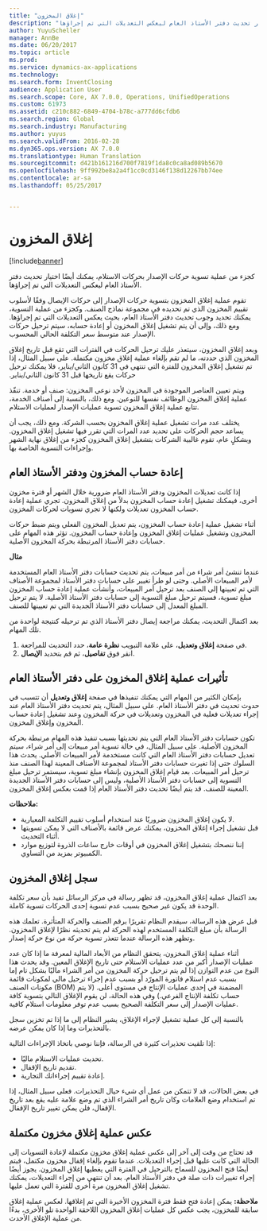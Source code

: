 ```yaml
---
title: "إغلاق المخزون"
description: "كجزء من عملية تسوية حركات الإصدار بحركات الاستلام، يمكنك أيضًا اختيار تحديث دفتر الأستاذ العام ليعكس التعديلات التي تم إجراؤها."
author: YuyuScheller
manager: AnnBe
ms.date: 06/20/2017
ms.topic: article
ms.prod: 
ms.service: dynamics-ax-applications
ms.technology: 
ms.search.form: InventClosing
audience: Application User
ms.search.scope: Core, AX 7.0.0, Operations, UnifiedOperations
ms.custom: 61973
ms.assetid: c210c882-6849-4704-b78c-a777dd6cfdb6
ms.search.region: Global
ms.search.industry: Manufacturing
ms.author: yuyus
ms.search.validFrom: 2016-02-28
ms.dyn365.ops.version: AX 7.0.0
ms.translationtype: Human Translation
ms.sourcegitcommit: d421b161216d700f7819f1da8c0ca8ad089b5670
ms.openlocfilehash: 9ff992be8a2a4f1cc0cd3146f138d12267bb74ee
ms.contentlocale: ar-sa
ms.lasthandoff: 05/25/2017


---
```


# <a name="inventory-close"></a>إغلاق المخزون

[!include[banner](../includes/banner.md)]


كجزء من عملية تسوية حركات الإصدار بحركات الاستلام، يمكنك أيضًا اختيار تحديث دفتر الأستاذ العام ليعكس التعديلات التي تم إجراؤها.

تقوم عملية إغلاق المخزون بتسوية حركات الإصدار إلى حركات الإيصال وفقًا لأسلوب تقييم المخزون الذي تم تحديده في مجموعة نماذج الصنف. وكجزء من عملية التسوية، يمكنك تحديد وجوب تحديث دفتر الأستاذ العام، بحيث يعكس التعديلات التي تم إجراؤها. ومع ذلك، وإلى أن يتم تشغيل إغلاق المخزون أو إعادة حسابه، سيتم ترحيل حركات الإصدار عند متوسط سعر التكلفة الحالي المحسوب. 

وبعد إغلاق المخزون، سيتعذر عليك ترحيل الحركات في الفترات التي تقع قبل تاريخ إغلاق المخزون الذي حددته، ما لم تقم بإلغاء عملية إغلاق مخزون مكتملة. ‏‫على سبيل المثال، إذا تم تشغيل إغلاق المخزون للفترة التي تنتهي في 31 كانون الثاني/يناير، فلا يمكنك ترحيل حركات يقع تاريخها قبل 31 كانون الثاني/يناير. 

ويتم تعيين العناصر الموجودة في المخزون لأحد نوعي المخزون: صنف أو خدمة.‬ تنفّذ عملية إغلاق المخزون الوظائف نفسها للنوعين. ومع ذلك، بالنسبة إلى أصناف الخدمة، تتابع عملية إغلاق المخزون تسوية عمليات الإصدار لعمليات الاستلام. 

يختلف عدد مرات تشغيل عملية إغلاق المخزون بحسب الشركة. ومع ذلك، يجب أن يساعد حجم الحركات على تحديد عدد المرات التي تقرر فيها تشغيل إغلاق المخزون. وبشكلٍ عام، تقوم غالبية الشركات بتشغيل إغلاق المخزون كجزء من إغلاق نهاية الشهر وإجراءات التسوية الخاصة بها.

## <a name="inventory-recalculation-and-the-general-ledger"></a>إعادة حساب المخزون ودفتر الأستاذ العام
إذا كانت تعديلات المخزون ودفتر الأستاذ العام ضرورية خلال الشهر أو فترة مخزون أخرى، فيمكنك تشغيل إعادة حساب المخزون بدلاً من إغلاق المخزون. تجري عملية إعادة حساب المخزون تعديلات ولكنها لا تجري تسويات لحركات المخزون. 

أثناء تشغيل عملية إعادة حساب المخزون، يتم تعديل المخزون الفعلي ويتم ضبط حركات المخزون وتشغيل عمليات إغلاق المخزون وإعادة حساب المخزون. تؤثر هذه المهام على حسابات دفتر الأستاذ المرتبطة بحركة المخزون الأصلية. 

**مثال** 

عندما تنشئ أمر شراء من أمر مبيعات، يتم تحديث حسابات دفتر الأستاذ العام المستخدمة لأمر المبيعات الأصلي. وحتى لو طرأ تغيير على حسابات دفتر الأستاذ لمجموعة الأصناف التي تم تعيينها إلى الصنف بعد ترحيل أمر المبيعات، وأنشأت عملية إعادة حساب المخزون مبلغ تسوية، فسيتم ترحيل مبلغ التسوية إلى حسابات دفتر الأستاذ الأصلية. لا يتم ترحيل المبلغ المعدل إلى حسابات دفتر الأستاذ الجديدة التي تم تعيينها للصنف. 

بعد اكتمال التحديث، يمكنك مراجعة إيصال دفتر الأستاذ الذي تم ترحيله كنتيجة لواحدة من تلك المهام.

1.  في صفحة **إغلاق وتعديل**، على علامة التبويب **نظرة عامة**، حدد التحديث للمراجعة.
2.  انقر فوق **تفاصيل**، ثم قم بتحديد **الإيصال**.

## <a name="effects-of-the-inventory-close-process-on-the-general-ledger"></a>تأثيرات عملية إغلاق المخزون على دفتر الأستاذ العام
بإمكان الكثير من المهام التي يمكنك تنفيذها في صفحة **إغلاق وتعديل‬** أن تتسبب في حدوث تحديث في دفتر الأستاذ العام. على سبيل المثال، يتم تحديث دفتر الأستاذ العام عند إجراء تعديلات فعلية في المخزون وتعديلات في حركة المخزون وعند تشغيل إعادة حساب المخزون وإغلاق المخزون. 

تكون حسابات دفتر الأستاذ العام التي يتم تحديثها بسبب تنفيذ هذه المهام مرتبطة بحركة المخزون الأصلية. على سبيل المثال، في حالة تسوية أمر مبيعات إلى أمر شراء، سيتم تعديل حسابات دفتر الأستاذ العام التي كانت مستخدمة لأمر المبيعات الأصلي. يحدث هذا السلوك حتى إذا تغيرت حسابات دفتر الأستاذ لمجموعة الأصناف المعينة لهذا الصنف منذ ترحيل أمر المبيعات. بعد قيام إغلاق المخزون بإنشاء مبلغ تسوية، سيستمر ترحيل مبلغ التسوية إلى حسابات دفتر الأستاذ الأصلية، وليس إلى حسابات دفتر الأستاذ الجديدة المعينة للصنف. قد يتم أيضًا تحديث دفتر الأستاذ العام إذا قمت بعكس إغلاق المخزون. 

**ملاحظات:**

-   لا يكون إغلاق المخزون ضروريًا عند استخدام أسلوب تقييم التكلفة المعيارية.
-   قبل تشغيل إجراء إغلاق المخزون، يمكنك عرض قائمة بالأصناف التي لا يمكن تسويتها أثناء التحديث.
-   إننا ننصحك بتشغيل إغلاق المخزون في أوقات خارج ساعات الذروة لتوزيع موارد الكمبيوتر بمزيد من التساوي.

## <a name="the-inventory-close-log"></a> سجل إغلاق المخزون
بعد اكتمال عملية إغلاق المخزون، قد تظهر رسالة في مركز الرسائل تفيد بأن سعر تكلفة الوحدة قد يكون غير صحيح بسبب عدم تسوية إحدى الحركات تسوية كاملة. 

قبل عرض هذه الرسالة، سيقدم النظام تقريرًا برقم الصنف والحركة المتأثرة. تعلمك هذه الرسالة بأن مبلغ التكلفة المستخدم لهذه الحركة لم يتم تحديثه نظرًا لإغلاق المخزون. وتظهر هذه الرسالة عندما تتعذر تسوية حركة من نوع حركة إصدار. 

أثناء عملية إغلاق المخزون، يتحقق النظام من الأبعاد المالية لمعرفة ما إذا كان عدد عمليات الإصدار أكبر من عدد عمليات الاستلام حتى تاريخ الإغلاق المعين. وقد يحدث هذا النوع من عدم التوازن إذا لم يتم ترحيل حركة المخزون من أمر الشراء ماليًا بشكل تام إما بسبب عدم استلام فاتورة المورّد أو بسبب عدم إجراء ترحيل مالي لمكونات قائمة مكونات الصنف (BOM) المضمنة في إحدى عمليات الإنتاج في مستوى أعلى. ‏‫(لا يتم حساب تكلفة الإنتاج الفرعي.)‬ وفي هذه الحالة، لن يقوم الإغلاق التالي بتسوية كافة عمليات الإصدار إلى سعر التكلفة الصحيح بسبب عدم توفر معلومات استلام كافية. 

بالنسبة إلى كل عملية تشغيل لإجراء الإغلاق، يشير النظام إلى ما إذا تم تخزين سجل بالتحذيرات وما إذا كان يمكن عرضه. 

إذا تلقيت تحذيرات كثيرة في الرسالة، فإننا نوصي باتخاذ الإجراءات التالية:

-   تحديث عمليات الاستلام ماليًا.
-   تقديم تاريخ الإقفال.
-   إعادة تقييم إجراءاتك التجارية.

في بعض الحالات، قد لا تتمكن من عمل أي شيء حيال التحذيرات. فعلى سبيل المثال، إذا تم استخدام وضع العلامات وكان تاريخ أمر الشراء الذي تم وضع علامة عليه يقع بعد تاريخ الإقفال، فلن يمكن تغيير تاريخ الإقفال.

## <a name="reversing-a-completed-inventory-close"></a>عكس عملية إغلاق مخزون مكتملة
قد تحتاج من وقت إلى آخر إلى عكس عملية إغلاق مخزون مكتملة لإعادة التسويات إلى الحالة التي كانت عليها قبل إجراء التعديلات. عندما تقوم بإلغاء إقفال مخزون مكتمل، فيتم أيضًا فتح المخزون للسماح بالترحيل في الفترة التي يغطيها إغلاق المخزون. يجوز أيضًا إجراء تغييرات ذات صلة في دفتر الأستاذ العام. بعد أن تنتهي من إجراء التعديلات، يمكنك تشغيل إغلاق المخزون مرة أخرى للفترة التي تعمل عليها. 

**ملاحظة:** يمكن إعادة فتح فقط فترة المخزون الأخيرة التي تم إغلاقها. لعكس عملية إغلاق سابقة للمخزون، يجب عكس كل عمليات إغلاق المخزون اللاحقة الواحدة تلو الأخرى، بدءًا من عملية الإغلاق الأحدث.




